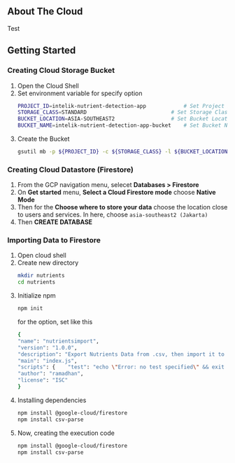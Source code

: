 <!-- ABOUT THE PROJECT -->
## About The Cloud
Test

<!-- GETTING STARTED -->
## Getting Started

### Creating Cloud Storage Bucket
1. Open the Cloud Shell
2. Set environment variable for specify option
   ```sh
   PROJECT_ID=intelik-nutrient-detection-app            # Set Project ID
   STORAGE_CLASS=STANDARD                           # Set Storage Class
   BUCKET_LOCATION=ASIA-SOUTHEAST2                  # Set Bucket Location
   BUCKET_NAME=intelik-nutrient-detection-app-bucket    # Set Bucket Name
   ```
3. Create the Bucket
   ```sh
   gsutil mb -p ${PROJECT_ID} -c ${STORAGE_CLASS} -l ${BUCKET_LOCATION} -b on gs://${BUCKET_NAME}
   ```

### Creating Cloud Datastore (Firestore)
1. From the GCP navigation menu, selecet **Databases > Firestore**
2. On **Get started** menu, **Select a Cloud Firestore mode** choose **Native Mode**
3. Then for the **Choose where to store your data** choose the location close to users and services. In here, choose `asia-southeast2 (Jakarta)`
4. Then **CREATE DATABASE**

<!--
5. After that, go to [Firebase console](https://console.firebase.google.com/), click **Create a project**.
6. For **Project name**, input/choose **INTELIK - Nutrient Detection**, accept for the **I accept the Firebase Terms**, then **Continue**
7. For **Confirm Firebase billing plan**, click **Confirm plan**. _Billing is shared between Firebase and Google Cloud_.
8. **Continue**
9. **Enable Google Analytics for this project** is optional. _on is recommended._
10. for **Analytics location** choose Indonesia, **Use the default settings**, also **I accept the Google Analytics terms** then **Add Firebase**
11. After the project already created, **Continue** to go to project overview.
-->

### Importing Data to Firestore
1. Open cloud shell
2. Create new directory
   ```sh
   mkdir nutrients
   cd nutrients
   ```
3. Initialize npm
   ```sh
   npm init
   ```
   for the option, set like this
   ```sh
   {  
   "name": "nutrientsimport",  
   "version": "1.0.0",  
   "description": "Export Nutrients Data from .csv, then import it to Firestore",  
   "main": "index.js",  
   "scripts": {    "test": "echo \"Error: no test specified\" && exit 1"  },  
   "author": "ramadhan",  
   "license": "ISC"
   }
   ```
4. Installing dependencies
   ```sh
   npm install @google-cloud/firestore
   npm install csv-parse
   ```
5. Now, creating the execution code
   ```sh
   npm install @google-cloud/firestore
   npm install csv-parse
   ```